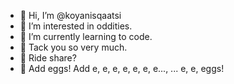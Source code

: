 - 👋 Hi, I’m @koyanisqaatsi
- 👀 I’m interested in oddities.
- 🌱 I’m currently learning to code.
- 📌 Tack you so very much.
- 🚖 Ride share?
- 🥚 Add eggs! Add e, e, e, e, e, e, e..., ... e, e, eggs!

<!---
koyanisqaatsi/koyanisqaatsi is a ✨ special ✨ repository because its `README.md` (this file) appears on your GitHub profile.
You can click the Preview link to take a look at your changes.
--->
